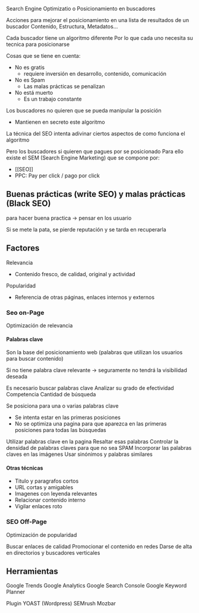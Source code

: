 Search Engine Optimizatio o Posicionamiento en buscadores

Acciones para mejorar el posicionamiento en una lista de resultados de un buscador
Contenido, Estructura, Metadatos...

Cada buscador tiene un algoritmo diferente
Por lo que cada uno necesita su tecnica para posicionarse

Cosas que se tiene en cuenta:

- No es gratis
	- requiere inversión en desarrollo, contenido, comunicación
- No es Spam
	- Las malas prácticas se penalizan
- No está muerto
	- Es un trabajo constante

Los buscadores no quieren que se pueda manipular la posición 
- Mantienen en secreto este algoritmo

La técnica del SEO intenta adivinar ciertos aspectos de como funciona el algoritmo

Pero los buscadores si quieren que pagues por se posicionado 
Para ello existe el 
SEM (Search Engine Marketing) que se compone por:
- [[SEO]]
- PPC: Pay per click / pago por click

## Buenas prácticas (write SEO) y malas prácticas (Black SEO)

para hacer buena practica -> pensar en los usuario

Si se mete la pata, se pierde reputación y se tarda en recuperarla


## Factores 

Relevancia 
- Contenido fresco, de calidad, original y actividad

Popularidad 
- Referencia de otras páginas, enlaces internos y externos

### Seo on-Page 

Optimización de relevancia 

#### Palabras clave

Son la base del posicionamiento web (palabras que utilizan los usuarios para buscar contenido)

Si no tiene palabra clave relevante -> seguramente no tendrá la visibilidad deseada

Es necesario buscar palabras clave
Analizar su grado de efectividad
Competencia 
Cantidad de búsqueda

Se posiciona para una o varias palabras clave
- Se intenta estar en las primeras posiciones 
- No se optimiza una pagina para que aparezca en las primeras posiciones para todas las búsquedas

Utilizar palabras clave en la pagina
Resaltar esas palabras
Controlar la densidad de palabras claves para que no sea SPAM
Incorporar las palabras claves en las imágenes
Usar sinónimos y palabras similares

#### Otras técnicas 
- Titulo y paragrafos cortos
- URL cortas y amigables
- Imagenes con leyenda relevantes
- Relacionar contenido interno 
- Vigilar enlaces roto

### SEO Off-Page

Optimización de popularidad

Buscar enlaces de calidad 
Promocionar el contenido en redes
Darse de alta en directorios y buscadores verticales


## Herramientas
Google Trends
Google Analytics
Google Search Console
Google Keyword Planner

Plugin YOAST (Wordpress)
SEMrush
Mozbar
